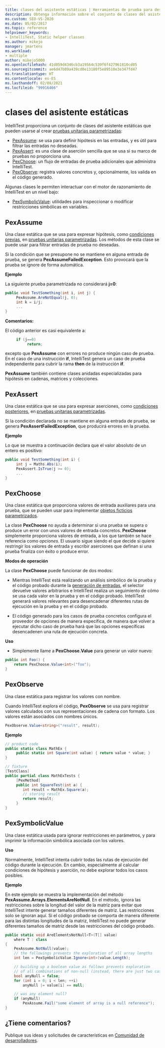 ```yaml
---
title: clases del asistente estáticas | Herramientas de prueba para desarrolladores de Microsoft IntelliTest
description: Obtenga información sobre el conjunto de clases del asistente estáticas que proporciona IntelliTest para crear pruebas unitarias parametrizadas.
ms.custom: SEO-VS-2020
ms.date: 05/02/2017
ms.topic: reference
helpviewer_keywords:
- IntelliTest, Static helper classes
ms.author: mikejo
manager: jmartens
ms.workload:
- multiple
author: mikejo5000
ms.openlocfilehash: 41d059d4346cb3a19564c539f6f427961810cd05
ms.sourcegitcommit: ae6d47b09a439cd0e13180f5e89510e3e347fd47
ms.translationtype: HT
ms.contentlocale: es-ES
ms.lasthandoff: 02/08/2021
ms.locfileid: "99916466"
---
```

# <a name="static-helper-classes"></a>clases del asistente estáticas

IntelliTest proporciona un conjunto de clases del asistente estáticas que pueden usarse al crear [pruebas unitarias parametrizadas](test-generation.md#parameterized-unit-testing):

* [PexAssume](#pexassume): se usa para definir hipótesis en las entradas, y es útil para filtrar las entradas no deseadas.
* [PexAssert](#pexassert): es una clase de aserción sencilla que se usa si su marco de pruebas no proporciona una.
* [PexChoose](#pexchoose): un flujo de entradas de prueba adicionales que administra IntelliTest.
* [PexObserve](#pexobserve): registra valores concretos y, opcionalmente, los valida en el código generado.

Algunas clases le permiten interactuar con el motor de razonamiento de IntelliTest en un nivel bajo:

* [PexSymbolicValue](#pexsymbolicvalue): utilidades para inspeccionar o modificar restricciones simbólicas en variables.

<a name="pexassume"></a>
## <a name="pexassume"></a>PexAssume

Una clase estática que se usa para expresar hipótesis, como [condiciones previas](test-generation.md#precondition), en [pruebas unitarias parametrizadas](test-generation.md#parameterized-unit-testing). Los métodos de esta clase se puede usar para filtrar entradas de prueba no deseadas.

Si la condición que se presupone no se mantiene en alguna entrada de prueba, se genera **PexAssumeFailedException**. Esto provocará que la prueba se ignore de forma automática.

**Ejemplo**

La siguiente prueba parametrizada no considerará **j=0**:

```csharp
public void TestSomething(int i, int j) {
     PexAssume.AreNotEqual(j, 0);
     int k = i/j;
     ...
}
```

**Comentarios:**

El código anterior es casi equivalente a:

```csharp
     if (j==0)
          return;
```

excepto que **PexAssume** con errores no produce ningún caso de prueba. En el caso de una instrucción **if**, IntelliTest genera un caso de prueba independiente para cubrir la rama **then** de la instrucción **if**.

**PexAssume** también contiene clases anidadas especializadas para hipótesis en cadenas, matrices y colecciones.

<a name="pexassert"></a>
## <a name="pexassert"></a>PexAssert

Una clase estática que se usa para expresar aserciones, como [condiciones posteriores](test-generation.md#postcondition), en [pruebas unitarias parametrizadas](test-generation.md#parameterized-unit-testing).

Si la condición declarada no se mantiene en alguna entrada de prueba, se genera **PexAssertFailedException**, que producirá errores en la prueba.

**Ejemplo**

Lo que se muestra a continuación declara que el valor absoluto de un entero es positivo:

```csharp
public void TestSomething(int i) {
     int j = Maths.Abs(i);
     PexAssert.IsTrue(j >= 0);
     ...
}
```

<a name="pexchoose"></a>
## <a name="pexchoose"></a>PexChoose

Una clase estática que proporciona valores de entrada auxiliares para una prueba, que se pueden usar para implementar [objetos ficticios parametrizados](input-generation.md#parameterized-mocks).

La clase **PexChoose** no ayuda a determinar si una prueba se supera o produce un error con unos valores de entrada concretos. **PexChoose** simplemente proporciona valores de entrada, a los que también se hace referencia como *opciones*. El usuario sigue siendo el que decide si quiere restringir los valores de entrada y escribir aserciones que definan si una prueba finaliza con éxito o produce error.

**Modos de operación**

La clase **PexChoose** puede funcionar de dos modos:

* Mientras IntelliTest está realizando un análisis simbólico de la prueba y el código probado durante la [generación de entradas](input-generation.md), el selector devuelve valores arbitrarios e IntelliTest realiza un seguimiento de cómo se usa cada valor en la prueba y en el código probado. IntelliTest generará valores relevantes para desencadenar diferentes rutas de ejecución en la prueba y en el código probado.

* El código generado para los casos de prueba concretos configura el proveedor de opciones de manera específica, de manera que volver a ejecutar dicho caso de prueba hará que las opciones específicas desencadenen una ruta de ejecución concreta.

**Uso**

* Simplemente llame a **PexChoose.Value** para generar un valor nuevo:

```csharp
public int Foo() {
    return PexChoose.Value<int>("foo");
}
```

<a name="pexobserve"></a>
## <a name="pexobserve"></a>PexObserve

Una clase estática para registrar los valores con nombre.

Cuando IntelliTest explora el código, **PexObserve** se usa para registrar valores calculados con sus representaciones de cadena con formato. Los valores están asociados con nombres únicos.

```csharp
PexObserve.Value<string>("result", result);
```

**Ejemplo**

```csharp
// product code
public static class MathEx {
     public static int Square(int value) { return value * value; }
}

// fixture
[TestClass]
public partial class MathExTests {
     [PexMethod]
     public int SquareTest(int a) {
        int result = MathEx.Square(a);
        // storing result
        return result;
     }
}
```

<a name="pexsymbolicvalue"></a>
## <a name="pexsymbolicvalue"></a>PexSymbolicValue

Una clase estática usada para ignorar restricciones en parámetros, y para imprimir la información simbólica asociada con los valores.

**Uso**

Normalmente, IntelliTest intenta cubrir todas las rutas de ejecución del código durante la ejecución. En cambio, especialmente al calcular condiciones de hipótesis y aserción, no debe explorar todos los casos posibles.

**Ejemplo**

En este ejemplo se muestra la implementación del método **PexAssume.Arrays.ElementsAreNotNull**.
En el método, ignora las restricciones sobre la longitud del valor de la matriz para evitar que IntelliTest intente generar tamaños diferentes de matriz. Las restricciones solo se ignoran aquí. Si el código probado se comporta de manera diferente para las distintas longitudes de la matriz, IntelliTest no puede generar diferentes tamaños de matriz desde las restricciones del código probado.

```csharp
public static void AreElementsNotNull<T>(T[] value)
    where T : class
{
    PexAssume.NotNull(value);
    // the followings prevents the exploration of all array lengths
    int len = PexSymbolicValue.Ignore<int>(value.Length);

    // building up a boolean value as follows prevents exploration
    // of all combinations of non-null (instead, there are just two cases)
    bool anyNull = false;
    for (int i = 0; i < len; ++i)
        anyNull |= value[i] == null;

    // was any element null?
    if (anyNull)
        PexAssume.Fail("some element of array is a null reference");
}
```

## <a name="got-feedback"></a>¿Tiene comentarios?

Publique sus ideas y solicitudes de características en [Comunidad de desarrolladores](https://aka.ms/feedback/suggest?space=8).
